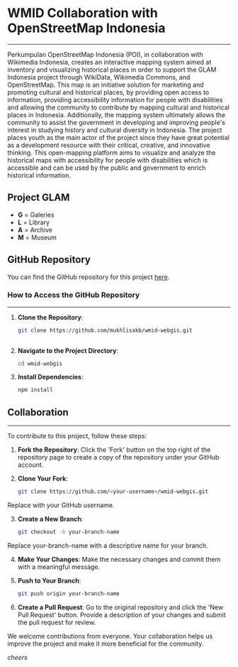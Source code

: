 # WMID Collaboration with OpenStreetMap Indonesia
---
Perkumpulan OpenStreetMap Indonesia (POI), in collaboration with Wikimedia Indonesia, creates an interactive mapping system aimed at inventory and visualizing historical places in order to support the GLAM Indonesia project through WikiData, Wikimedia Commons, and OpenStreetMap. This map is an initiative solution for marketing and promoting cultural and historical places, by providing open access to information, providing accessibility information for people with disabilities and allowing the community to contribute by mapping cultural and historical places in Indonesia. Additionally, the mapping system ultimately allows the community to assist the government in developing and improving people's interest in studying history and cultural diversity in Indonesia. The project places youth as the main actor of the project since they have great potential as a development resource with their critical, creative, and innovative thinking. This open-mapping platform aims to visualize and analyze the historical maps with accessibility for people with disabilities which is accessible and can be used by the public and government to enrich historical information.

## Project GLAM
- **G** = Galeries
- **L** = Library
- **A** = Archive
- **M** = Museum

## GitHub Repository
You can find the GitHub repository for this project [here](https://github.com/mukhlisakb/wmid-webgis.git).

### How to Access the GitHub Repository
---
1. **Clone the Repository**:
   ```bash
   git clone https://github.com/mukhlisakb/wmid-webgis.git 
  
2. **Navigate to the Project Directory**:
    ```bash
    cd wmid-webgis
    
3. **Install Dependencies**:
    ```bash
    npm install
    

## Collaboration
---
To contribute to this project, follow these steps:

1. **Fork the Repository**:
Click the 'Fork' button on the top right of the repository page to create a copy of the repository under your GitHub account.

2. **Clone Your Fork**:
    ```bash
    git clone https://github.com/<your-username>/wmid-webgis.git
    
Replace <your-username> with your GitHub username.

3. **Create a New Branch**:
    ```bash
    git checkout -b your-branch-name
    
Replace your-branch-name with a descriptive name for your branch.

4. **Make Your Changes**:
Make the necessary changes and commit them with a meaningful message.

5. **Push to Your Branch**:
    ```bash
    git push origin your-branch-name

6. **Create a Pull Request**:
Go to the original repository and click the 'New Pull Request' button. Provide a description of your changes and submit the pull request for review.

We welcome contributions from everyone. Your collaboration helps us improve the project and make it more beneficial for the community.

*cheers*



